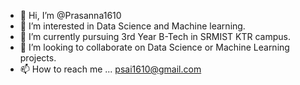 - 👋 Hi, I’m @Prasanna1610
- 👀 I’m interested in Data Science and Machine learning.
- 🌱 I’m currently pursuing 3rd Year B-Tech in SRMIST KTR campus.
- 💞️ I’m looking to collaborate on Data Science or Machine Learning projects.
- 📫 How to reach me ... psai1610@gmail.com

